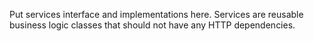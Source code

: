 Put services interface and implementations here.  Services are reusable business logic classes
that should not have any HTTP dependencies.